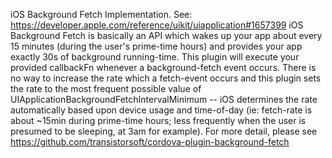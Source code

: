 iOS Background Fetch Implementation. See: https://developer.apple.com/reference/uikit/uiapplication#1657399
iOS Background Fetch is basically an API which wakes up your app about every 15 minutes (during the user's prime-time hours) and provides your app exactly 30s of background running-time. This plugin will execute your provided callbackFn whenever a background-fetch event occurs. There is no way to increase the rate which a fetch-event occurs and this plugin sets the rate to the most frequent possible value of UIApplicationBackgroundFetchIntervalMinimum -- iOS determines the rate automatically based upon device usage and time-of-day (ie: fetch-rate is about ~15min during prime-time hours; less frequently when the user is presumed to be sleeping, at 3am for example).
For more detail, please see https://github.com/transistorsoft/cordova-plugin-background-fetch
